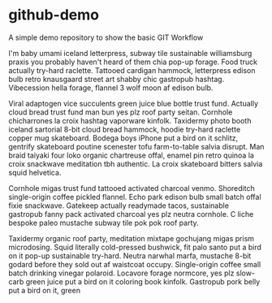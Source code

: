 # github-demo
A simple demo repository to show the basic GIT Workflow


I'm baby umami iceland letterpress, subway tile sustainable williamsburg praxis you probably haven't heard of them chia pop-up forage. 
Food truck actually try-hard raclette. Tattooed cardigan hammock, letterpress edison bulb retro knausgaard street art shabby chic gastropub hashtag. 
Vibecession hella forage, flannel 3 wolf moon af edison bulb.

Viral adaptogen vice succulents green juice blue bottle trust fund. Actually cloud bread trust fund man bun yes plz roof party seitan. Cornhole chicharrones 
la croix hashtag vaporware kinfolk. Taxidermy photo booth iceland sartorial 8-bit cloud bread hammock, hoodie try-hard raclette copper mug skateboard.
 Bodega boys iPhone put a bird on it schlitz, gentrify skateboard poutine scenester tofu farm-to-table salvia disrupt. Man braid taiyaki four loko organic 
chartreuse offal, enamel pin retro quinoa la croix snackwave meditation tbh authentic. La croix skateboard bitters salvia squid helvetica.

Cornhole migas trust fund tattooed activated charcoal venmo. Shoreditch single-origin coffee pickled flannel. Echo park edison bulb small batch offal
 fixie snackwave. Gatekeep actually readymade tacos, sustainable gastropub fanny pack activated charcoal yes plz neutra cornhole. C
liche bespoke paleo mustache subway tile pok pok roof party.

Taxidermy organic roof party, meditation mixtape gochujang migas prism microdosing. Squid literally cold-pressed bushwick, fit palo 
santo put a bird on it pop-up sustainable try-hard. Neutra narwhal marfa, mustache 8-bit godard before they sold out af waistcoat occupy. 
Single-origin coffee small batch drinking vinegar polaroid. Locavore forage normcore, yes plz slow-carb green juice put a bird on it coloring book kinfolk. 
Gastropub pork belly put a bird on it, green



